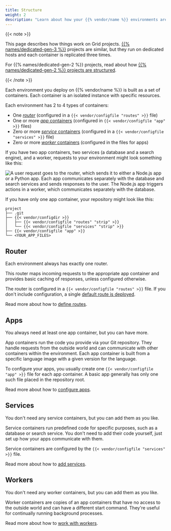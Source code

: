 ```yaml
---
title: Structure
weight: 2
description: "Learn about how your {{% vendor/name %}} environments are structured and which files control that structure."
---
```


{{< note >}}

This page describes how things work on Grid projects.
[{{% names/dedicated-gen-3 %}}](/dedicated-environments/dedicated-gen-3/_index.md) projects are similar,
but they run on dedicated hosts and each container is replicated three times.

For {{% names/dedicated-gen-2 %}} projects, read about how [{{% names/dedicated-gen-2 %}} projects are structured](/dedicated-environments/dedicated-gen-2/overview.md).

{{< /note >}}

Each environment you deploy on {{% vendor/name %}} is built as a set of containers.
Each container is an isolated instance with specific resources.

Each environment has 2 to 4 types of containers:

- One [*router*](#router) (configured in a `{{< vendor/configfile "routes" >}}` file)
- One or more [*app* containers](#apps) (configured in `{{< vendor/configfile "app" >}}` files)
- Zero or more [*service* containers](#services) (configured in a `{{< vendor/configfile "services" >}}` file)
- Zero or more [*worker* containers](#workers) (configured in the files for apps)

If you have two app containers, two services (a database and a search engine), and a worker,
requests to your environment might look something like this:

![A user request goes to the router, which sends it to either a Node.js app or a Python app. Each app communicates separately with the database and search services and sends responses to the user. The Node.js app triggers actions in a worker, which communicates separately with the database.](/images/config-diagrams/structure-diagram.png)

If you have only one app container, your repository might look like this:

```text
project
├── .git
├── {{< vendor/configdir >}}
│   ├── {{< vendor/configfile "routes" "strip" >}}
│   └── {{< vendor/configfile "services" "strip" >}}
├── {{< vendor/configfile "app" >}}
└── <YOUR_APP_FILES>
```

## Router

Each environment always has exactly one router.

This router maps incoming requests to the appropriate app container
and provides basic caching of responses, unless configured otherwise.

The router is configured in a `{{< vendor/configfile "routes" >}}` file.
If you don't include configuration, a single [default route is deployed](/define-routes/_index.md#default-route-definition).

Read more about how to [define routes](/define-routes/_index.md).

## Apps

You always need at least one app container, but you can have more.

App containers run the code you provide via your Git repository.
They handle requests from the outside world and can communicate with other containers within the environment.
Each app container is built from a specific language image with a given version for the language.

To configure your apps, you usually create one `{{< vendor/configfile "app" >}}` file for each app container.
A basic app generally has only one such file placed in the repository root.

Read more about how to [configure apps](/create-apps/_index.md).

## Services

You don't need any service containers, but you can add them as you like.

Service containers run predefined code for specific purposes, such as a database or search service.
You don't need to add their code yourself, just set up how your apps communicate with them.

Service containers are configured by the `{{< vendor/configfile "services" >}}` file.

Read more about how to [add services](/add-services/_index.md).

## Workers

You don't need any worker containers, but you can add them as you like.

Worker containers are copies of an app containers
that have no access to the outside world and can have a different start command.
They're useful for continually running background processes.

Read more about how to [work with workers](/create-apps/workers.md).
